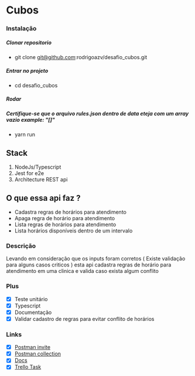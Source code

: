 # Cubos
### Instalação
[comment]: <> (Clone cubos repositório)
##### Clonar repositorio
- git clone git@github.com:rodrigoazv/desafio_cubos.git

[comment]: <> (Entre no projeto)
##### Entrar no projeto
- cd desafio_cubos

[comment]: <> (Rode preview)
[comment]: <> (Certifique-se que o arquivo rules.json dentro de data eteja com um array vazio example: "[]" )
##### Rodar
##### Certifique-se que o arquivo rules.json dentro de data eteja com um array vazio example: "[]"
- yarn run

## Stack
1. NodeJs/Typescript
2. Jest for e2e
3. Architecture REST api

## O que essa api faz ?
- Cadastra regras de horários para atendimento
- Apaga regra de horário para atendimento
- Lista regras de horários para atendimento
- Lista horários disponíveis dentro de um intervalo

### Descrição
Levando em consideração que os inputs foram corretos ( Existe validação para alguns casos criticos )
esta api cadastra regras de horário para atendimento em uma clinica e valida caso exista algum conflito

### Plus
- [x] Teste unitário 
- [x] Typescript
- [x] Documentação
- [x] Validar cadastro de regras para evitar conflito de horários

### Links
- [x] [Postman invite](https://app.getpostman.com/join-team?invite_code=ca46f708e18a2dd31203a1a6b4cc2236)
- [x] [Postman collection](https://www.getpostman.com/collections/18ffd378279361e6de97)
- [x] [Docs](https://app.swaggerhub.com/apis-docs/rodrigoazv/cubos/1.0.0)
- [x] [Trello Task](https://trello.com/b/MIDxFLQJ/cubos)
